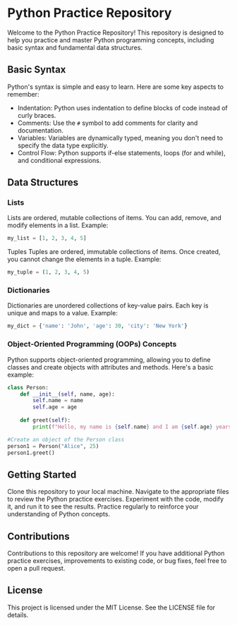 # Python Practice Repository

Welcome to the Python Practice Repository! This repository is designed to help you practice and master Python programming concepts, including basic syntax and fundamental data structures.

## Basic Syntax

Python's syntax is simple and easy to learn. Here are some key aspects to remember:

- Indentation: Python uses indentation to define blocks of code instead of curly braces.
- Comments: Use the `#` symbol to add comments for clarity and documentation.
- Variables: Variables are dynamically typed, meaning you don't need to specify the data type explicitly.
- Control Flow: Python supports if-else statements, loops (for and while), and conditional expressions.

## Data Structures

### Lists

Lists are ordered, mutable collections of items. You can add, remove, and modify elements in a list. Example:

```python
my_list = [1, 2, 3, 4, 5]
```
Tuples
Tuples are ordered, immutable collections of items. Once created, you cannot change the elements in a tuple. Example:

```python
my_tuple = (1, 2, 3, 4, 5)
```
### Dictionaries
Dictionaries are unordered collections of key-value pairs. Each key is unique and maps to a value. Example:

```python
my_dict = {'name': 'John', 'age': 30, 'city': 'New York'}
```
### Object-Oriented Programming (OOPs) Concepts
Python supports object-oriented programming, allowing you to define classes and create objects with attributes and methods. Here's a basic example:

```python
class Person:
    def __init__(self, name, age):
        self.name = name
        self.age = age
    
    def greet(self):
        print(f"Hello, my name is {self.name} and I am {self.age} years old.")

#Create an object of the Person class
person1 = Person("Alice", 25)
person1.greet()
```

## Getting Started
Clone this repository to your local machine.
Navigate to the appropriate files to review the Python practice exercises.
Experiment with the code, modify it, and run it to see the results.
Practice regularly to reinforce your understanding of Python concepts.

## Contributions
Contributions to this repository are welcome! If you have additional Python practice exercises, improvements to existing code, or bug fixes, feel free to open a pull request.

## License
This project is licensed under the MIT License. See the LICENSE file for details.
